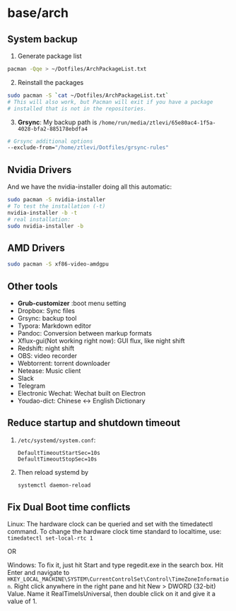 # base/arch

## System backup

1. Generate package list

```sh
pacman -Qqe > ~/Dotfiles/ArchPackageList.txt
```

2. Reinstall the packages

```sh
sudo pacman -S `cat ~/Dotfiles/ArchPackageList.txt`
# This will also work, but Pacman will exit if you have a package
# installed that is not in the repositories.
```

3. **Grsync**: My backup path is `/home/run/media/ztlevi/65e80ac4-1f5a-4028-bfa2-885178ebdfa4`

```sh
# Grsync additional options
--exclude-from="/home/ztlevi/Dotfiles/grsync-rules"
```

## Nvidia Drivers

And we have the nvidia-installer doing all this automatic:

```sh
sudo pacman -S nvidia-installer
# To test the installation (-t)
nvidia-installer -b -t
# real installation:
sudo nvidia-installer -b
```

## AMD Drivers

```sh
sudo pacman -S xf86-video-amdgpu
```

## Other tools

- **Grub-customizer** :boot menu setting
- Dropbox: Sync files
- Grsync: backup tool
- Typora: Markdown editor
- Pandoc: Conversion between markup formats
- Xflux-gui(Not working right now): GUI flux, like night shift
- Redshift: night shift
- OBS: video recorder
- Webtorrent: torrent downloader
- Netease: Music client
- Slack
- Telegram
- Electronic Wechat: Wechat built on Electron
- Youdao-dict: Chinese <-> English Dictionary

## Reduce startup and shutdown timeout

1. `/etc/systemd/system.conf`:

   ```
   DefaultTimeoutStartSec=10s
   DefaultTimeoutStopSec=10s
   ```

2. Then reload systemd by
   ```sh
   systemctl daemon-reload
   ```

## Fix Dual Boot time conflicts

Linux: The hardware clock can be queried and set with the timedatectl command. To change the hardware clock time
standard to localtime, use: `timedatectl set-local-rtc 1`

OR

Windows: To fix it, just hit Start and type regedit.exe in the search box. Hit Enter and navigate to
`HKEY_LOCAL_MACHINE\SYSTEM\CurrentControlSet\Control\TimeZoneInformation`. Right click anywhere in the right pane and
hit New > DWORD (32-bit) Value. Name it RealTimeIsUniversal, then double click on it and give it a value of 1.
